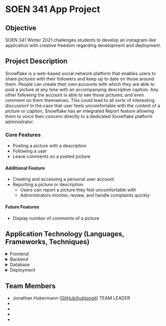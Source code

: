 # SOEN 341 App Project

## Objective

SOEN 341 Winter 2021 challenges students to develop an instagram-like application with creative freedom regarding development and deployment.

## Project Description

Snowflake is a web-based social network platform that enables users to share pictures with their followers and keep up to date on those around them. People can create their own accounts with which they are able to post a picture at any time with an accompanying descriptive caption. Any other following the account is able to see those pictures, and even comment on them themselves. This could lead to all sorts of interesting discussion! In the case that user feels uncomfortable with the content of a picture or caption, Snowflake has an integrated Report feature allowing them to voice their concern directly to a dedicated Snowflake platform administrator.

### Core Features

* Posting a picture with a description
* Following a user
* Leave comments on a posted picture

#### Additional Feature
* Creating and accessing a personal user account
* Reporting a picture or description
  * Users can report a picture they feel uncomfortable with
  * Administrators monitor, review, and handle complaints quickly

#### Future Features
* Display number of comments of a picture

## Application Technology (Languages, Frameworks, Techniques)

<details>
<summary>Frontend</summary>

* HTML and CSS at the core of the website
* Javascript and AJAX for advanced implementations and dynamic content
* React used as UI building tool

</details>

<details>
<summary>Backend</summary>

* Python for core web framework
* Django as the high-level Python-based web framework

</details>

<details>
<summary>Database</summary>

* MongoDB for organized and easily-manipulatable data in JSON formats
* PyMongo as the MangoDB implementation on the Python backend
* Cloud-ready technology

</details>

<details>
<summary>Deployment</summary>

The following summarize the technology that will likely be used when deploying the web-application to a Cloud server for public access

* PythonAnywhere hosting service for all-in-one deployment
* MongoDB Atlas as the Cloud-based database hosting provider

</details>

## Team Members

* Jonathan Hubermann ([GitHub/hubjongit](https://github.com/hubjongit)) TEAM LEADER
* 
* 
* 
* 
